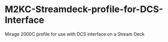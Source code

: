 # M2KC-Streamdeck-profile-for-DCS-Interface
Mirage 2000C profile for use with DCS interface on a Stream Deck
